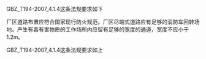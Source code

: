 GBZ_T194-2007_4.1.4这条法规要求如下

厂区道路布置应符合国家现行防火规范。厂区尽端式道路应有足够的消防车回转场地。产生有毒有害物质的工作场所内应留有足够的宽度的通道，宽度不应小于1.2m。

GBZ_T194-2007_4.1.4这条法规要求如上
